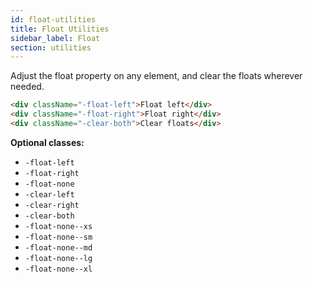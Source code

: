 ```yaml
---
id: float-utilities
title: Float Utilities
sidebar_label: Float
section: utilities
---
```


Adjust the float property on any element, and clear the floats wherever needed.

```html
<div className="-float-left">Float left</div>
<div className="-float-right">Float right</div>
<div className="-clear-both">Clear floats</div>
```

**Optional classes:**

- `-float-left`
- `-float-right`
- `-float-none`
- `-clear-left`
- `-clear-right`
- `-clear-both`
- `-float-none--xs`
- `-float-none--sm`
- `-float-none--md`
- `-float-none--lg`
- `-float-none--xl`
